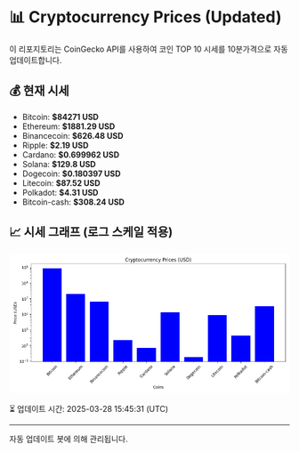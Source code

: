 
# 📊 Cryptocurrency Prices (Updated)

이 리포지토리는 CoinGecko API를 사용하여 코인 TOP 10 시세를 10분가격으로 자동 업데이트합니다.

## 💰 현재 시세
- Bitcoin: **$84271 USD**
- Ethereum: **$1881.29 USD**
- Binancecoin: **$626.48 USD**
- Ripple: **$2.19 USD**
- Cardano: **$0.699962 USD**
- Solana: **$129.8 USD**
- Dogecoin: **$0.180397 USD**
- Litecoin: **$87.52 USD**
- Polkadot: **$4.31 USD**
- Bitcoin-cash: **$308.24 USD**

## 📈 시세 그래프 (로그 스케일 적용)
![Crypto Prices](crypto_prices.png)

⏳ 업데이트 시간: 2025-03-28 15:45:31 (UTC)

---
자동 업데이트 봇에 의해 관리됩니다.
